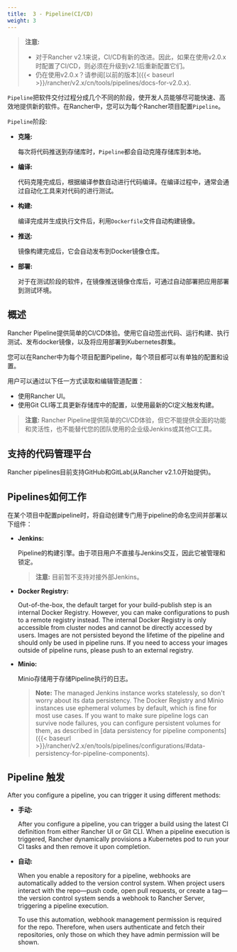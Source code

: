 ```yaml
---
title:  3 - Pipeline(CI/CD)
weight: 3
---
```

>**注意:**
>
>- 对于Rancher v2.1来说，CI/CD有新的改进。因此，如果在使用v2.0.x时配置了CI/CD，则必须在升级到v2.1后重新配置它们。
>- 仍在使用v2.0.x？请参阅[以前的版本]({{< baseurl >}}/rancher/v2.x/cn/tools/pipelines/docs-for-v2.0.x).

`Pipeline`把软件交付过程分成几个不同的阶段，使开发人员能够尽可能快速、高效地提供新的软件。在Rancher中，您可以为每个Rancher项目配置`Pipeline`。

`Pipeline`阶段:

- **克隆:**

    每次将代码推送到存储库时，`Pipeline`都会自动克隆存储库到本地。

- **编译:**

    代码克隆完成后，根据编译参数自动进行代码编译。在编译过程中，通常会通过自动化工具来对代码的进行测试。

- **构建:**

    编译完成并生成执行文件后，利用`Dockerfile`文件自动构建镜像。

- **推送:**

    镜像构建完成后，它会自动发布到Docker镜像仓库。

- **部署:**

    对于在测试阶段的软件，在镜像推送镜像仓库后，可通过自动部署把应用部署到测试环境。

## 概述

Rancher Pipeline提供简单的CI/CD体验。使用它自动签出代码、运行构建、执行测试、发布docker镜像，以及将应用部署到Kubernetes群集。

您可以在Rancher中为每个项目配置Pipeline，每个项目都可以有单独的配置和设置。

用户可以通过以下任一方式读取和编辑管道配置：

- 使用Rancher UI。
- 使用Git CLI等工具更新存储库中的配置，以使用最新的CI定义触发构建。

>**注意:** Rancher Pipeline提供简单的CI/CD体验，但它不能提供全面的功能和灵活性，也不能替代您的团队使用的企业级Jenkins或其他CI工具。

## 支持的代码管理平台

Rancher pipelines目前支持GitHub和GitLab(从Rancher v2.1.0开始提供)。

## Pipelines如何工作

在某个项目中配置pipeline时，将自动创建专门用于pipeline的命名空间并部署以下组件：

- **Jenkins:**

    Pipeline的构建引擎。由于项目用户不直接与Jenkins交互，因此它被管理和锁定。

    >**注意:**  目前暂不支持对接外部Jenkins。

- **Docker Registry:**

    Out-of-the-box, the default target for your build-publish step is an internal Docker Registry. However, you can make configurations to push to a remote registry instead. The internal Docker Registry is only accessible from cluster nodes and cannot be directly accessed by users. Images are not persisted beyond the lifetime of the pipeline and should only be used in pipeline runs. If you need to access your images outside of pipeline runs, please push to an external registry.

- **Minio:**

    Minio存储用于存储Pipeline执行的日志。

  >**Note:** The managed Jenkins instance works statelessly, so don't worry about its data persistency. The Docker Registry and Minio instances use ephemeral volumes by default, which is fine for most use cases. If you want to make sure pipeline logs can survive node failures, you can configure persistent volumes for them, as described in [data persistency for pipeline components]({{< baseurl >}}/rancher/v2.x/en/tools/pipelines/configurations/#data-persistency-for-pipeline-components).

## Pipeline 触发

After you configure a pipeline, you can trigger it using different methods:

- **手动:**

    After you configure a pipeline, you can trigger a build using the latest CI definition from either Rancher UI or Git CLI.  When a pipeline execution is triggered, Rancher dynamically provisions a Kubernetes pod to run your CI tasks and then remove it upon completion.

- **自动:**

    When you enable a repository for a pipeline, webhooks are automatically added to the version control system. When project users interact with the repo—push code, open pull requests, or create a tag—the version control system sends a webhook to Rancher Server, triggering a pipeline execution.

    To use this automation, webhook management permission is required for the repo. Therefore, when users authenticate and fetch their repositories, only those on which they have admin permission will be shown.
